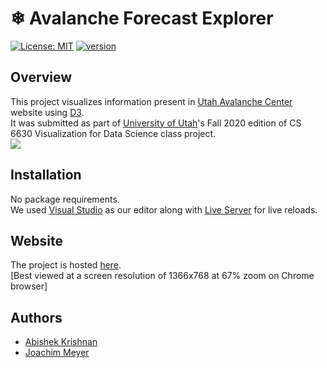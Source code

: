 # ❄ Avalanche Forecast Explorer
[![License: MIT](https://img.shields.io/badge/License-MIT-green.svg)](https://opensource.org/licenses/MIT)
[![version](https://img.shields.io/badge/version-1.0.0-yellow.svg)](https://semver.org)

## Overview
This project visualizes information present in [Utah Avalanche Center](https://utahavalanchecenter.org) website using [D3](https://d3js.org/). <br/>
It was submitted as part of [University of Utah](https://www.cs.utah.edu/)'s Fall 2020 edition of CS 6630 Visualization for Data Science class project.<br/>
![](uacfe.gif)

## Installation
No package requirements.<br/>
We used [Visual Studio](https://code.visualstudio.com/) as our editor along with [Live Server](https://marketplace.visualstudio.com/items?itemName=ritwickdey.LiveServer) for live reloads.

## Website
The project is hosted [here](https://github4ak.github.io/dataviscourse-pr-avalanche-explorer/). <br/>
[Best viewed at a screen resolution of 1366x768 at 67% zoom on Chrome browser]

## Authors
* [Abishek Krishnan](https://github.com/github4ak)
* [Joachim Meyer](https://github.com/jomey)

